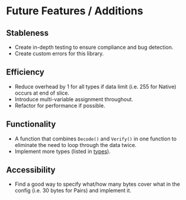 # Future Features / Additions

## Stableness
 - Create in-depth testing to ensure compliance and bug detection.
 - Create custom errors for this library.

## Efficiency
 - Reduce overhead by 1 for all types if data limit (i.e. 255 for Native) occurs at end of slice.
 - Introduce multi-variable assignment throughout.
 - Refactor for performance if possible.

## Functionality
 - A function that combines `Decode()` and `Verify()` in one function to eliminate the need to loop through the data twice.
 - Implement more types (listed in [types](https://github.com/justincpresley/go-cobs/blob/master/TYPES.md)).

## Accessibility
 - Find a good way to specify what/how many bytes cover what in the config (i.e. 30 bytes for Pairs) and implement it.